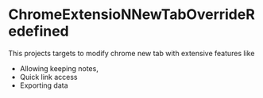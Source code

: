 # ChromeExtensioNNewTabOverrideRedefined

This projects targets to modify chrome new tab with extensive features like 
- Allowing keeping notes, 
- Quick link access
- Exporting data 
